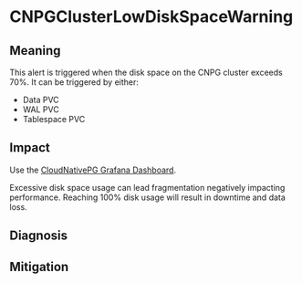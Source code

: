 CNPGClusterLowDiskSpaceWarning
==============================

Meaning
-------

This alert is triggered when the disk space on the CNPG cluster exceeds 70%. It can be triggered by either:

* Data PVC
* WAL PVC
* Tablespace PVC

Impact
------

Use the [CloudNativePG Grafana Dashboard](https://grafana.com/grafana/dashboards/20417-cloudnativepg/).

Excessive disk space usage can lead fragmentation negatively impacting performance. Reaching 100% disk usage will result
in downtime and data loss.

Diagnosis
---------

Mitigation
----------

